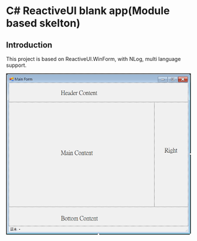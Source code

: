 # C# ReactiveUI blank app(Module based skelton)

## Introduction
This project is based on ReactiveUI.WinForm, with NLog, multi language support.

![screen](Screen.png)
